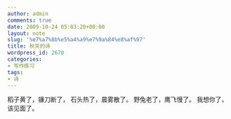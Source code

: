 ```yaml
---
author: admin
comments: true
date: 2009-10-24 05:03:20+00:00
layout: note
slug: '%e7%a7%8b%e5%a4%a9%e7%9a%84%e8%af%97'
title: 秋天的诗
wordpress_id: 2670
categories:
- 写作练习
tags:
- 诗
---
```


稻子黄了，镰刀断了，
石头热了，晨雾散了。
野兔老了，鹰飞慢了。
我想你了，该见面了。



  

